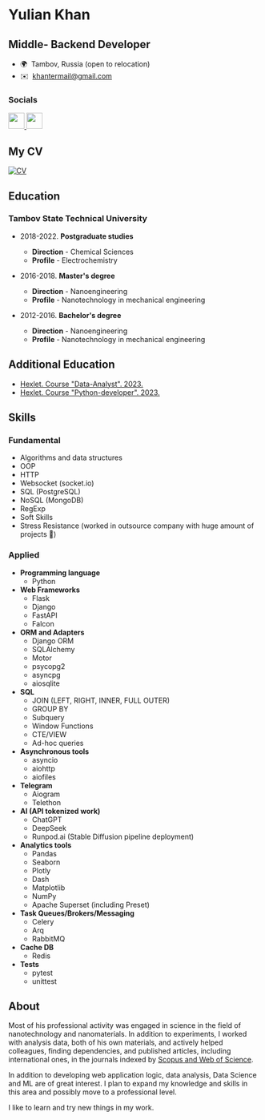 Yulian Khan
===================================================================================================================================

Middle- Backend Developer
--------------------------------

* 🌍  Tambov, Russia (open to relocation)
* ✉️  [khantermail@gmail.com](mailto:khantermail@gmail.com)

### Socials

<p align="left"> <a href="https://discord.com/users/ikhanter" target="_blank" rel="noreferrer"> <picture> <source media="(prefers-color-scheme: dark)" srcset="undefined" /> <source media="(prefers-color-scheme: light)" srcset="https://raw.githubusercontent.com/danielcranney/readme-generator/main/public/icons/socials/discord.svg" /> <img src="https://raw.githubusercontent.com/danielcranney/readme-generator/main/public/icons/socials/discord.svg" width="32" height="32" /> </picture> </a> <a href="https://www.github.com/ikhanter" target="_blank" rel="noreferrer"> <picture> <source media="(prefers-color-scheme: dark)" srcset="https://raw.githubusercontent.com/danielcranney/readme-generator/main/public/icons/socials/github-dark.svg" /> <source media="(prefers-color-scheme: light)" srcset="https://raw.githubusercontent.com/danielcranney/readme-generator/main/public/icons/socials/github.svg" /> <img src="https://raw.githubusercontent.com/danielcranney/readme-generator/main/public/icons/socials/github.svg" width="32" height="32" /> </picture> </a> 

## My CV
[![CV](https://cv.hexlet.io/assets/logo-cv-ru-2ec8078d402256f56cf54a3d365bd574781e57defc6a4443c3e100f0af7b12ad.svg)](https://cv.hexlet.io/ru/resumes/3062)

## Education
### Tambov State Technical University
- 2018-2022. **Postgraduate studies**
  - **Direction** - Chemical Sciences
  - **Profile** - Electrochemistry
    
- 2016-2018. **Master's degree**
  - **Direction** - Nanoengineering
  - **Profile** - Nanotechnology in mechanical engineering
    
- 2012-2016. **Bachelor's degree**
  - **Direction** - Nanoengineering
  - **Profile** - Nanotechnology in mechanical engineering

## Additional Education
- [Hexlet. Course "Data-Analyst". 2023.](https://drive.google.com/file/d/1aMtdS4XlN76qhVj1gg7GYBiAktRL3Shc/view?usp=sharing)
- [Hexlet. Course "Python-developer". 2023.](https://drive.google.com/file/d/1IavhKYpEzmgJBGbTMAYZZTbDk_LRNVJd/view?usp=sharing)


## Skills
### Fundamental
- Algorithms and data structures
- OOP
- HTTP
- Websocket (socket.io)
- SQL (PostgreSQL)
- NoSQL (MongoDB)
- RegExp
- Soft Skills
- Stress Resistance (worked in outsource company with huge amount of projects 🥺)
### Applied
- **Programming language**
  - Python
- **Web Frameworks**
  - Flask
  - Django
  - FastAPI
  - Falcon
- **ORM and Adapters**
  - Django ORM
  - SQLAlchemy
  - Motor
  - psycopg2
  - asyncpg
  - aiosqlite
- **SQL**
  - JOIN (LEFT, RIGHT, INNER, FULL OUTER)
  - GROUP BY
  - Subquery
  - Window Functions
  - CTE/VIEW
  - Ad-hoc queries
- **Asynchronous tools**
  - asyncio
  - aiohttp
  - aiofiles
- **Telegram**
  - Aiogram
  - Telethon
- **AI (API tokenized work)**
  - ChatGPT
  - DeepSeek
  - Runpod.ai (Stable Diffusion pipeline deployment)
- **Analytics tools**
  - Pandas
  - Seaborn
  - Plotly
  - Dash
  - Matplotlib
  - NumPy
  - Apache Superset (including Preset)
- **Task Queues/Brokers/Messaging**
  - Celery
  - Arq
  - RabbitMQ
- **Cache DB**
  - Redis
- **Tests**
  - pytest
  - unittest

## About
Most of his professional activity was engaged in science in the field of nanotechnology and nanomaterials. In addition to experiments, I worked with analysis data, both of his own materials, and actively helped colleagues, finding dependencies, and published articles, including international ones, in the journals indexed by [Scopus and Web of Science](https://www.scopus.com/authid/detail.uri?authorId=57200101107).

In addition to developing web application logic, data analysis, Data Science and ML are of great interest. I plan to expand my knowledge and skills in this area and possibly move to a professional level.

I like to learn and try new things in my work.
